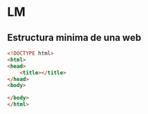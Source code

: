 # LM
## Estructura minima de una web
```html
<!DOCTYPE html>
<html>
<head>
	<title></title>
</head>
<body>

</body>
</html>
```
